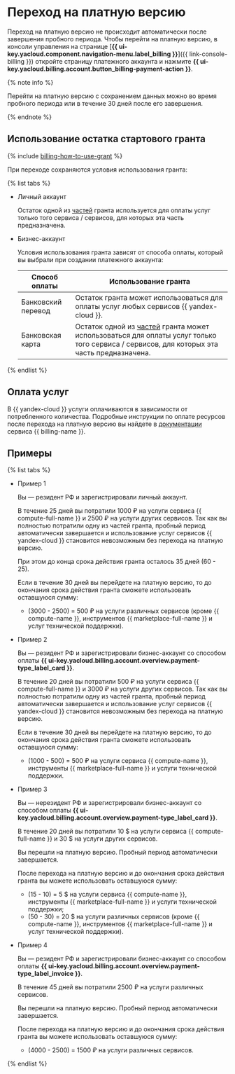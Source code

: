 # Переход на платную версию

Переход на платную версию не происходит автоматически после завершения пробного периода. Чтобы перейти на платную версию, в консоли управления на странице [**{{ ui-key.yacloud.component.navigation-menu.label_billing }}**]({{ link-console-billing }}) откройте страницу платежного аккаунта и нажмите **{{ ui-key.yacloud.billing.account.button_billing-payment-action }}**.

{% note info %}

Перейти на платную версию с сохранением данных можно во время пробного периода или в течение 30 дней после его завершения.

{% endnote %}

## Использование остатка стартового гранта

{% include [billing-how-to-use-grant](../../../_includes/billing-how-to-use-grant.md) %}


При переходе сохраняются условия использования гранта:

{% list tabs  %}

 - Личный аккаунт

   Остаток одной из [частей](../../usage-grant.md) гранта используется для оплаты услуг только того сервиса / сервисов, для которых эта часть предназначена.

 - Бизнес-аккаунт
 
      
   Условия использования гранта зависят от способа оплаты, который вы выбрали при создании платежного аккаунта: 

   Способ оплаты | Использование гранта 
   ----- | ----- 
   Банковский перевод | Остаток гранта может использоваться для оплаты услуг любых сервисов {{ yandex-cloud }}.
   Банковская карта | Остаток одной из [частей](../../usage-grant.md) гранта может использоваться для оплаты услуг только того сервиса / сервисов, для которых эта часть предназначена.
 

{% endlist %}



## Оплата услуг 

В {{ yandex-cloud }} услуги оплачиваются в зависимости от потребленного количества. Подробные инструкции по оплате ресурсов после перехода на платную версию вы найдете в [документации](../../../billing/) сервиса {{ billing-name }}.


## Примеры

{% list tabs %}

 - Пример 1

   Вы — резидент РФ и зарегистрировали личный аккаунт. 

   В течение 25 дней вы потратили 1000 ₽ на услуги сервиса {{ compute-full-name }} и 2500 ₽ на услуги других сервисов. Так как вы полностью потратили одну из частей гранта, пробный период автоматически завершается и использование услуг сервисов {{ yandex-cloud }} становится невозможным без перехода на платную версию. 

   При этом до конца срока действия гранта осталось 35 дней (60 - 25).
 
   Если в течение 30 дней вы перейдете на платную версию, то до окончания срока действия гранта сможете использовать оставшуюся сумму:
   - (3000 - 2500) = 500 ₽ на услуги различных сервисов (кроме {{ compute-name }}, инструментов {{ marketplace-full-name }} и услуг технической поддержки). 

 - Пример 2
  
   Вы — резидент РФ и зарегистрировали бизнес-аккаунт со способом оплаты **{{ ui-key.yacloud.billing.account.overview.payment-type_label_card }}**.
   
   В течение 20 дней вы потратили 500 ₽ на услуги сервиса {{ compute-full-name }} и 3000 ₽ на услуги других сервисов. Так как вы полностью потратили одну из частей гранта, пробный период автоматически завершается и использование услуг сервисов {{ yandex-cloud }} становится невозможным без перехода на платную версию. 
 
   Если в течение 30 дней вы перейдете на платную версию, то до окончания срока действия гранта сможете использовать оставшуюся сумму:
    - (1000 - 500) = 500 ₽ на услуги сервиса {{ compute-name }}, инструменты {{ marketplace-full-name }} и услуги технической поддержки. 

 - Пример 3
  
   Вы — нерезидент РФ и зарегистрировали бизнес-аккаунт со способом оплаты **{{ ui-key.yacloud.billing.account.overview.payment-type_label_card }}**.
   
   В течение 20 дней вы потратили 10 $ на услуги сервиса {{ compute-full-name }} и 30 $ на услуги других сервисов. 

   Вы перешли на платную версию. Пробный период автоматически завершается. 
 
   После перехода на платную версию и до окончания срока действия гранта вы можете использовать оставшуюся сумму: 
   - (15 - 10) = 5 $ на услуги сервиса {{ compute-name }}, инструменты {{ marketplace-full-name }} и услуги технической поддержки; 
   - (50 - 30) = 20 $ на услуги различных сервисов (кроме {{ compute-name }}, инструментов {{ marketplace-full-name }} и услуг технической поддержки). 

 - Пример 4
    
   Вы — резидент РФ и зарегистрировали бизнес-аккаунт со способом оплаты **{{ ui-key.yacloud.billing.account.overview.payment-type_label_invoice }}**.
   
   В течение 45 дней вы потратили 2500 ₽ на услуги различных сервисов. 

   Вы перешли на платную версию. Пробный период автоматически завершается. 

   После перехода на платную версию и до окончания срока действия гранта вы можете использовать оставшуюся сумму: 
   - (4000 - 2500) = 1500 ₽ на услуги различных сервисов. 

{% endlist %}
